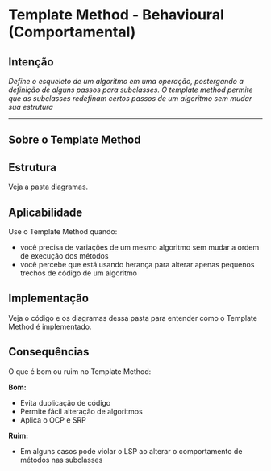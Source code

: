 # Template Method - Behavioural (Comportamental)

## Intenção

*Define o esqueleto de um algoritmo em uma operação, postergando a definição de alguns passos para subclasses. O template method permite que as subclasses redefinam certos passos de um algoritmo sem mudar sua estrutura*

---

## Sobre o Template Method

## Estrutura

Veja a pasta diagramas.

## Aplicabilidade

Use o Template Method quando:

- você precisa de variações de um mesmo algoritmo sem mudar a ordem de execução dos métodos
- você percebe que está usando herança para alterar apenas pequenos trechos de código de um algoritmo

## Implementação

Veja o código e os diagramas dessa pasta para entender como o Template Method é implementado.

## Consequências

O que é bom ou ruim no Template Method:

**Bom:**
- Evita duplicação de código
- Permite fácil alteração de algoritmos
- Aplica o OCP e SRP

**Ruim:**
- Em alguns casos pode violar o LSP ao alterar o comportamento de métodos nas subclasses
